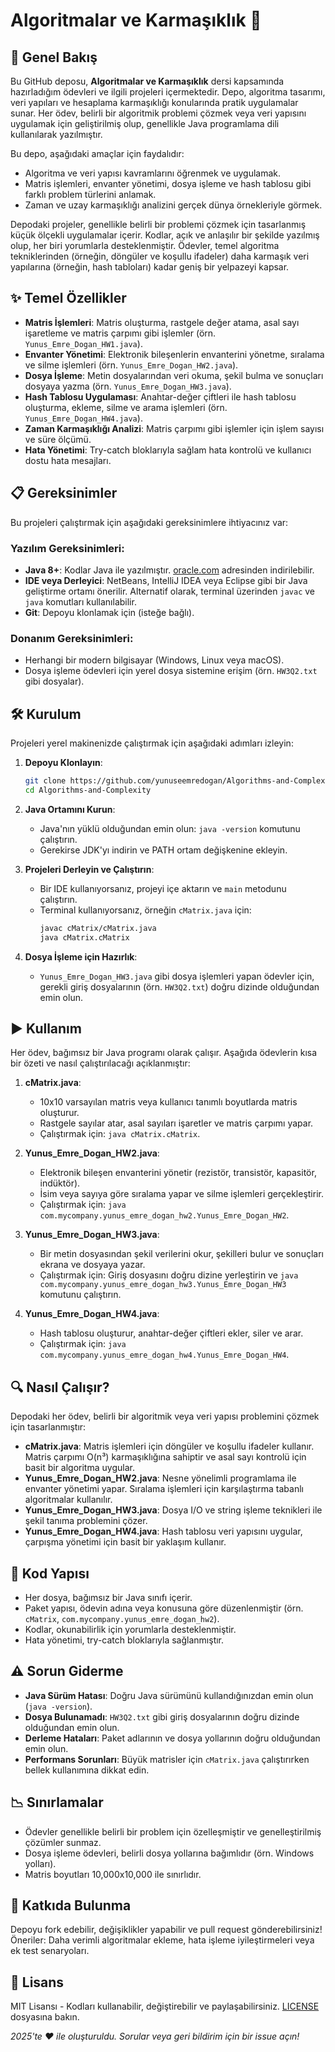 # Algoritmalar ve Karmaşıklık 🚀

## 📖 Genel Bakış
Bu GitHub deposu, **Algoritmalar ve Karmaşıklık** dersi kapsamında hazırladığım ödevleri ve ilgili projeleri içermektedir. Depo, algoritma tasarımı, veri yapıları ve hesaplama karmaşıklığı konularında pratik uygulamalar sunar. Her ödev, belirli bir algoritmik problemi çözmek veya veri yapısını uygulamak için geliştirilmiş olup, genellikle Java programlama dili kullanılarak yazılmıştır.

Bu depo, aşağıdaki amaçlar için faydalıdır:
- Algoritma ve veri yapısı kavramlarını öğrenmek ve uygulamak.
- Matris işlemleri, envanter yönetimi, dosya işleme ve hash tablosu gibi farklı problem türlerini anlamak.
- Zaman ve uzay karmaşıklığı analizini gerçek dünya örnekleriyle görmek.

Depodaki projeler, genellikle belirli bir problemi çözmek için tasarlanmış küçük ölçekli uygulamalar içerir. Kodlar, açık ve anlaşılır bir şekilde yazılmış olup, her biri yorumlarla desteklenmiştir. Ödevler, temel algoritma tekniklerinden (örneğin, döngüler ve koşullu ifadeler) daha karmaşık veri yapılarına (örneğin, hash tabloları) kadar geniş bir yelpazeyi kapsar.

## ✨ Temel Özellikler
- **Matris İşlemleri**: Matris oluşturma, rastgele değer atama, asal sayı işaretleme ve matris çarpımı gibi işlemler (örn. `Yunus_Emre_Dogan_HW1.java`).
- **Envanter Yönetimi**: Elektronik bileşenlerin envanterini yönetme, sıralama ve silme işlemleri (örn. `Yunus_Emre_Dogan_HW2.java`).
- **Dosya İşleme**: Metin dosyalarından veri okuma, şekil bulma ve sonuçları dosyaya yazma (örn. `Yunus_Emre_Dogan_HW3.java`).
- **Hash Tablosu Uygulaması**: Anahtar-değer çiftleri ile hash tablosu oluşturma, ekleme, silme ve arama işlemleri (örn. `Yunus_Emre_Dogan_HW4.java`).
- **Zaman Karmaşıklığı Analizi**: Matris çarpımı gibi işlemler için işlem sayısı ve süre ölçümü.
- **Hata Yönetimi**: Try-catch bloklarıyla sağlam hata kontrolü ve kullanıcı dostu hata mesajları.

## 📋 Gereksinimler
Bu projeleri çalıştırmak için aşağıdaki gereksinimlere ihtiyacınız var:

### Yazılım Gereksinimleri:
- **Java 8+**: Kodlar Java ile yazılmıştır. [oracle.com](https://www.oracle.com/java/technologies/javase-downloads.html) adresinden indirilebilir.
- **IDE veya Derleyici**: NetBeans, IntelliJ IDEA veya Eclipse gibi bir Java geliştirme ortamı önerilir. Alternatif olarak, terminal üzerinden `javac` ve `java` komutları kullanılabilir.
- **Git**: Depoyu klonlamak için (isteğe bağlı).

### Donanım Gereksinimleri:
- Herhangi bir modern bilgisayar (Windows, Linux veya macOS).
- Dosya işleme ödevleri için yerel dosya sistemine erişim (örn. `HW3Q2.txt` gibi dosyalar).

## 🛠️ Kurulum
Projeleri yerel makinenizde çalıştırmak için aşağıdaki adımları izleyin:

1. **Depoyu Klonlayın**:
   ```bash
   git clone https://github.com/yunuseemredogan/Algorithms-and-Complexity.git
   cd Algorithms-and-Complexity
   ```

2. **Java Ortamını Kurun**:
   - Java'nın yüklü olduğundan emin olun: `java -version` komutunu çalıştırın.
   - Gerekirse JDK'yı indirin ve PATH ortam değişkenine ekleyin.

3. **Projeleri Derleyin ve Çalıştırın**:
   - Bir IDE kullanıyorsanız, projeyi içe aktarın ve `main` metodunu çalıştırın.
   - Terminal kullanıyorsanız, örneğin `cMatrix.java` için:
     ```bash
     javac cMatrix/cMatrix.java
     java cMatrix.cMatrix
     ```

4. **Dosya İşleme için Hazırlık**:
   - `Yunus_Emre_Dogan_HW3.java` gibi dosya işlemleri yapan ödevler için, gerekli giriş dosyalarının (örn. `HW3Q2.txt`) doğru dizinde olduğundan emin olun.

## ▶️ Kullanım
Her ödev, bağımsız bir Java programı olarak çalışır. Aşağıda ödevlerin kısa bir özeti ve nasıl çalıştırılacağı açıklanmıştır:

1. **cMatrix.java**:
   - 10x10 varsayılan matris veya kullanıcı tanımlı boyutlarda matris oluşturur.
   - Rastgele sayılar atar, asal sayıları işaretler ve matris çarpımı yapar.
   - Çalıştırmak için: `java cMatrix.cMatrix`.

2. **Yunus_Emre_Dogan_HW2.java**:
   - Elektronik bileşen envanterini yönetir (rezistör, transistör, kapasitör, indüktör).
   - İsim veya sayıya göre sıralama yapar ve silme işlemleri gerçekleştirir.
   - Çalıştırmak için: `java com.mycompany.yunus_emre_dogan_hw2.Yunus_Emre_Dogan_HW2`.

3. **Yunus_Emre_Dogan_HW3.java**:
   - Bir metin dosyasından şekil verilerini okur, şekilleri bulur ve sonuçları ekrana ve dosyaya yazar.
   - Çalıştırmak için: Giriş dosyasını doğru dizine yerleştirin ve `java com.mycompany.yunus_emre_dogan_hw3.Yunus_Emre_Dogan_HW3` komutunu çalıştırın.

4. **Yunus_Emre_Dogan_HW4.java**:
   - Hash tablosu oluşturur, anahtar-değer çiftleri ekler, siler ve arar.
   - Çalıştırmak için: `java com.mycompany.yunus_emre_dogan_hw4.Yunus_Emre_Dogan_HW4`.

## 🔍 Nasıl Çalışır?
Depodaki her ödev, belirli bir algoritmik veya veri yapısı problemini çözmek için tasarlanmıştır:
- **cMatrix.java**: Matris işlemleri için döngüler ve koşullu ifadeler kullanır. Matris çarpımı O(n³) karmaşıklığına sahiptir ve asal sayı kontrolü için basit bir algoritma uygular.
- **Yunus_Emre_Dogan_HW2.java**: Nesne yönelimli programlama ile envanter yönetimi yapar. Sıralama işlemleri için karşılaştırma tabanlı algoritmalar kullanılır.
- **Yunus_Emre_Dogan_HW3.java**: Dosya I/O ve string işleme teknikleri ile şekil tanıma problemini çözer.
- **Yunus_Emre_Dogan_HW4.java**: Hash tablosu veri yapısını uygular, çarpışma yönetimi için basit bir yaklaşım kullanır.

## 🧱 Kod Yapısı
- Her dosya, bağımsız bir Java sınıfı içerir.
- Paket yapısı, ödevin adına veya konusuna göre düzenlenmiştir (örn. `cMatrix`, `com.mycompany.yunus_emre_dogan_hw2`).
- Kodlar, okunabilirlik için yorumlarla desteklenmiştir.
- Hata yönetimi, try-catch bloklarıyla sağlanmıştır.

## ⚠️ Sorun Giderme
- **Java Sürüm Hatası**: Doğru Java sürümünü kullandığınızdan emin olun (`java -version`).
- **Dosya Bulunamadı**: `HW3Q2.txt` gibi giriş dosyalarının doğru dizinde olduğundan emin olun.
- **Derleme Hataları**: Paket adlarının ve dosya yollarının doğru olduğundan emin olun.
- **Performans Sorunları**: Büyük matrisler için `cMatrix.java` çalıştırırken bellek kullanımına dikkat edin.

## 📉 Sınırlamalar
- Ödevler genellikle belirli bir problem için özelleşmiştir ve genelleştirilmiş çözümler sunmaz.
- Dosya işleme ödevleri, belirli dosya yollarına bağımlıdır (örn. Windows yolları).
- Matris boyutları 10,000x10,000 ile sınırlıdır.

## 🤝 Katkıda Bulunma
Depoyu fork edebilir, değişiklikler yapabilir ve pull request gönderebilirsiniz! Öneriler: Daha verimli algoritmalar ekleme, hata işleme iyileştirmeleri veya ek test senaryoları.

## 📜 Lisans
MIT Lisansı - Kodları kullanabilir, değiştirebilir ve paylaşabilirsiniz. [LICENSE](LICENSE) dosyasına bakın.

*2025'te ❤️ ile oluşturuldu. Sorular veya geri bildirim için bir issue açın!*
